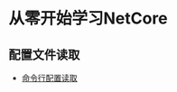 # 从零开始学习NetCore

## 配置文件读取

- [命令行配置读取](https://github.com/coderdp/StartNetCore/blob/master/CommandLineSample/CommandLineSample/Program.cs)